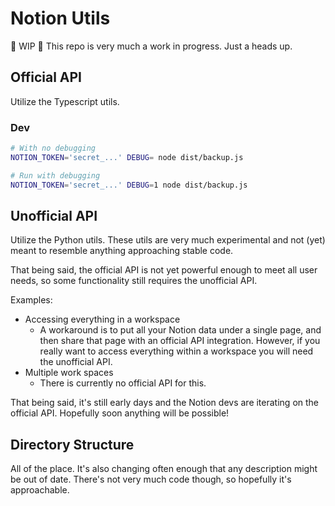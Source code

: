 # Notion Utils

🚧 WIP 🚧  This repo is very much a work in progress. Just a heads up.

## Official API

Utilize the Typescript utils.

### Dev

```sh
# With no debugging
NOTION_TOKEN='secret_...' DEBUG= node dist/backup.js

# Run with debugging
NOTION_TOKEN='secret_...' DEBUG=1 node dist/backup.js
```

## Unofficial API

Utilize the Python utils. These utils are very much experimental and not (yet) meant to resemble anything approaching stable code.

That being said, the official API is not yet powerful enough to meet all user needs, so some functionality still requires the unofficial API.

Examples:

* Accessing everything in a workspace
  * A workaround is to put all your Notion data under a single page, and then share that page with an official API integration. However, if you really want to access everything within a workspace you will need the unofficial API.
* Multiple work spaces
  * There is currently no official API for this.
  
That being said, it's still early days and the Notion devs are iterating on the official API. Hopefully soon anything will be possible!

## Directory Structure

All of the place. It's also changing often enough that any description might be out of date. There's not very much code though, so hopefully it's approachable.